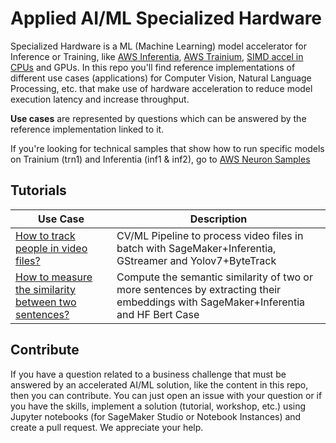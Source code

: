 # Applied AI/ML Specialized Hardware

Specialized Hardware is a ML (Machine Learning) model accelerator for Inference or Training, like [AWS Inferentia](https://aws.amazon.com/machine-learning/inferentia/), [AWS Trainium](https://aws.amazon.com/machine-learning/trainium/), [SIMD accel in CPUs](https://en.wikipedia.org/wiki/SIMD) and GPUs. In this repo you'll find reference implementations of different use cases (applications) for Computer Vision, Natural Language Processing, etc. that make use of hardware acceleration to reduce model execution latency and increase throughput.

**Use cases** are represented by questions which can be answered by the reference implementation linked to it.

If you're looking for technical samples that show how to run specific models on Trainium (trn1) and Inferentia (inf1 & inf2), go to [AWS Neuron Samples](https://github.com/aws-neuron/aws-neuron-samples)

## Tutorials
|Use Case|Description|
|-|-|
|[How to track people in video files?](tutorials/ObjectTrackingSageMakerGStreamer/)|CV/ML Pipeline to process video files in batch with SageMaker+Inferentia, GStreamer and Yolov7+ByteTrack|
|[How to measure the similarity between two sentences?](tutorials/EmbeddingsFromTextWithBert/)|Compute the semantic similarity of two or more sentences by extracting their embeddings with SageMaker+Inferentia and HF Bert Case|

## Contribute
If you have a question related to a business challenge that must be answered by an accelerated AI/ML solution, like the content in this repo, then you can contribute. You can just open an issue with your question or if you have the skills, implement a solution (tutorial, workshop, etc.) using Jupyter notebooks (for SageMaker Studio or Notebook Instances) and create a pull request. We appreciate your help.
